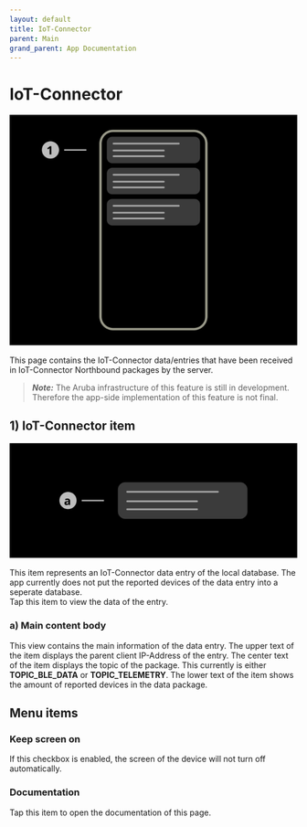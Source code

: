 ```yaml
---
layout: default
title: IoT-Connector
parent: Main
grand_parent: App Documentation
---
```


# IoT-Connector

![IoT-Connector Scheme](../images/app_iot_connector.svg)

This page contains the IoT-Connector data/entries that have been received in IoT-Connector Northbound packages by the server.

> **_Note:_** The Aruba infrastructure of this feature is still in development. Therefore the app-side implementation of this feature is not final.

## 1) IoT-Connector item

![IoT-Connector Item Scheme](../images/app_iot_connector_item.svg)

This item represents an IoT-Connector data entry of the local database. The app currently does not put the reported devices of the data entry into a seperate database.  
Tap this item to view the data of the entry.

### a) Main content body

This view contains the main information of the data entry. The upper text of the item displays the parent client IP-Address of the entry. The center text of the item displays the topic of the package. This currently is either **TOPIC_BLE_DATA** or **TOPIC_TELEMETRY**. The lower text of the item shows the amount of reported devices in the data package.

## Menu items

### Keep screen on

If this checkbox is enabled, the screen of the device will not turn off automatically.

### Documentation

Tap this item to open the documentation of this page.